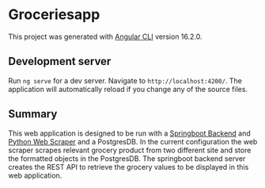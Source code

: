 # Groceriesapp

This project was generated with [Angular CLI](https://github.com/angular/angular-cli) version 16.2.0.

## Development server

Run `ng serve` for a dev server. Navigate to `http://localhost:4200/`. The application will automatically reload if you change any of the source files.

## Summary

This web application is designed to be run with a [Springboot Backend](https://github.com/MCurtner/grocery-backend) and [Python Web Scraper](https://github.com/MCurtner/Scraper-Python) and a PostgresDB. In the current configuration the web scraper scrapes relevant grocery product from two different site and store the formatted objects in the PostgresDB.  The springboot backend server creates the REST API to retrieve the grocery values to be displayed in this web application. 

